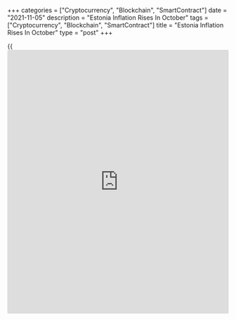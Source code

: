 +++
categories = ["Cryptocurrency", "Blockchain", "SmartContract"]
date = "2021-11-05"
description = "Estonia Inflation Rises In October"
tags = ["Cryptocurrency", "Blockchain", "SmartContract"]
title = "Estonia Inflation Rises In October"
type = "post"
+++

{{<iframe id="large-banner" src="https://www.bounty.group/#slide=21.0" width="100%" height="600" scrolling="no" style="border: 0px solid rgb(216, 221, 230); border-radius: 3px;">}}

Estonia's consumer prices rose in October, data from Statistics Estonia
showed on Friday.

The consumer price index rose 7.0 percent year-on-year in October,
following a 6.6 percent growth in September.

"Compared to October 2020, the consumer price index was affected the
most by transport-related price changes, which contributed slightly over
a third of the total rise in the index," Viktoria Trasanov, leading
analyst at Statistics Estonia, said.

Prices for petrol increased 25.5 percent and diesel prices rose 40.4
percent.

On a monthly basis, consumer prices declined 0.2 percent in October,
after a 1.2 percent rise in the previous month.

For comments and feedback [contact](https://www.playgroundfx.com/contact/): editorial@rtt[news](https://www.letsplayfx.com/blog/forex-news-website/).com

[Economic News][1]

 **What parts of the world are seeing the best (and worst) economic
performances lately? Click[here][2] to check out our [Econ Scorecard][2]
and find out! See up-to-the-moment [ranking](https://www.playgroundfx.com/blog/crypto-exchange-ranking/)s for the best and worst
performers in [GDP][3], [unemployment rate][4], [inflation][5] and much
more.**

   1. www.rtt[news](https://www.letsplayfx.com/blog/forex-news-website/).com/Content/EconomicNews.aspx
   2. www.rtt[news](https://www.letsplayfx.com/blog/forex-news-website/).com/economic-scorecard/world-rank/unemployment-rate/highest-performance.aspx
   3. www.rtt[news](https://www.letsplayfx.com/blog/forex-news-website/).com/economic-scorecard/world-rank/GDP/highest-performance.aspx
   4. www.rtt[news](https://www.letsplayfx.com/blog/forex-news-website/).com/economic-scorecard/world-rank/unemployment-rate/lowest-performance.aspx
   5. www.rtt[news](https://www.letsplayfx.com/blog/forex-news-website/).com/economic-scorecard/world-rank/CPI/highest-performance.aspx